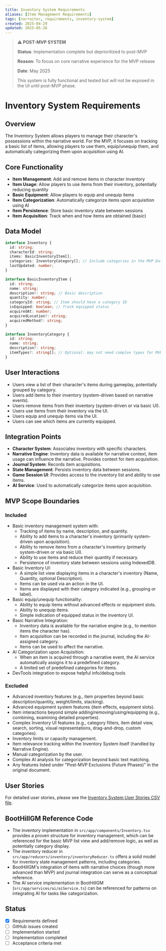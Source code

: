 ```yaml
---
title: Inventory System Requirements
aliases: [Item Management Requirements]
tags: [narraitor, requirements, inventory-system]
created: 2025-04-29
updated: 2025-05-26
---
```


> **⚠️ POST-MVP SYSTEM**
> 
> **Status**: Implementation complete but deprioritized to post-MVP
> 
> **Reason**: To focus on core narrative experience for the MVP release
> 
> **Date**: May 2025
> 
> This system is fully functional and tested but will not be exposed in the UI until post-MVP phase.

# Inventory System Requirements

## Overview
The Inventory System allows players to manage their character's possessions within the narrative world. For the MVP, it focuses on tracking a basic list of items, allowing players to use them, equip/unequip them, and automatically categorizing them upon acquisition using AI.

## Core Functionality
- **Item Management**: Add and remove items in character inventory
- **Item Usage**: Allow players to use items from their inventory, potentially reducing quantity
- **Basic Equipment**: Allow players to equip and unequip items
- **Item Categorization**: Automatically categorize items upon acquisition using AI
- **Item Persistence**: Store basic inventory state between sessions
- **Item Acquisition**: Track when and how items are obtained (basic)

## Data Model

```typescript
interface Inventory {
  id: string;
  characterId: string;
  items: BasicInventoryItem[];
  categories: InventoryCategory[]; // Include categories in the MVP Data Model
  lastUpdated: number;
}

interface BasicInventoryItem {
  id: string;
  name: string;
  description?: string; // Basic description
  quantity: number;
  categoryId: string; // Item should have a category ID
  isEquipped: boolean; // Track equipped status
  acquiredAt: number;
  acquiredLocation?: string;
  acquiredMethod?: string;
}

interface InventoryCategory {
  id: string;
  name: string;
  description?: string;
  itemTypes?: string[]; // Optional: may not need complex types for MVP
}
```

## User Interactions
- Users view a list of their character's items during gameplay, potentially grouped by category.
- Users add items to their inventory (system-driven based on narrative events).
- Users remove items from their inventory (system-driven or via basic UI).
- Users use items from their inventory via the UI.
- Users equip and unequip items via the UI.
- Users can see which items are currently equipped.

## Integration Points
- **Character System**: Associates inventory with specific characters.
- **Narrative Engine**: Inventory data is available for narrative context, item usage can influence the narrative. Provides context for item acquisition.
- **Journal System**: Records item acquisitions.
- **State Management**: Persists inventory data between sessions.
- **Game Session UI**: Provides access to the inventory list and ability to use items.
- **AI Service**: Used to automatically categorize items upon acquisition.

## MVP Scope Boundaries

### Included
- Basic inventory management system with:
  - Tracking of items by name, description, and quantity.
  - Ability to add items to a character's inventory (primarily system-driven upon acquisition).
  - Ability to remove items from a character's inventory (primarily system-driven or via basic UI).
  - Ability to use items and reduce their quantity if necessary.
  - Persistence of inventory state between sessions using IndexedDB.
- Basic Inventory UI:
  - A simple list view displaying items in a character's inventory (Name, Quantity, optional Description).
  - Items can be used via an action in the UI.
  - Items are displayed with their category indicated (e.g., grouping or label).
- Basic equip/unequip functionality:
  - Ability to equip items without advanced effects or equipment slots.
  - Ability to unequip items.
  - Simple indication of equipped status in the inventory UI.
- Basic Narrative Integration:
  - Inventory data is available for the narrative engine (e.g., to mention items the character has).
  - Item acquisition can be recorded in the journal, including the AI-assigned category.
  - Items can be used to affect the narrative.
- AI Categorization upon Acquisition:
  - When an item is acquired through a narrative event, the AI service automatically assigns it to a predefined category.
  - A limited set of predefined categories for items.
- DevTools integration to expose helpful info/debug tools

### Excluded
- Advanced inventory features (e.g., item properties beyond basic description/quantity, weight/limits, stacking).
- Advanced equipment system features (item effects, equipment slots).
- Item interactions beyond simple adding/removing/using/equipping (e.g., combining, examining detailed properties).
- Complex Inventory UI features (e.g., category filters, item detail view, search, sorting, visual representations, drag-and-drop, custom categories).
- Inventory limits or capacity management.
- Item relevance tracking within the Inventory System itself (handled by Narrative Engine).
- Manual categorization by the user.
- Complex AI analysis for categorization beyond basic text matching.
- Any features listed under "Post-MVP Exclusions (Future Phases)" in the original document.

## User Stories
For detailed user stories, please see the [Inventory System User Stories CSV file](./inventory-system-user-stories.csv).

## BootHillGM Reference Code
- The inventory implementation in `src/app/components/Inventory.tsx` provides a proven structure for inventory management, which can be referenced for the basic MVP list view and add/remove logic, as well as potentially category display.
- The inventory reducer in `src/app/reducers/inventory/inventoryReducer.ts` offers a solid model for inventory state management patterns, including categories.
- BootHillGM's integration of items with narrative choices (though more advanced than MVP) and journal integration can serve as a conceptual reference.
- The AI service implementation in BootHillGM (`src/app/services/ai/aiService.ts`) can be referenced for patterns on integrating AI for tasks like categorization.

## Status
- [x] Requirements defined
- [ ] GitHub issues created
- [ ] Implementation started
- [ ] Implementation completed
- [ ] Acceptance criteria met